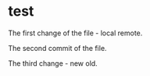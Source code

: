 # test

The first change of the file - local remote.

The second commit of the file.

The third change - new old.
